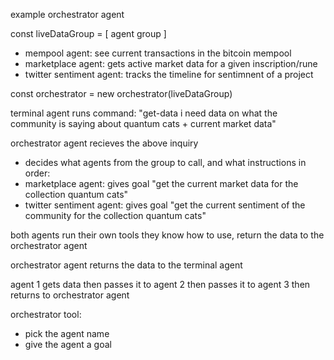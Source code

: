 example orchestrator agent

const liveDataGroup = [ agent group ]
- mempool agent: see current transactions in the bitcoin mempool
- marketplace agent: gets active market data for a given inscription/rune
- twitter sentiment agent: tracks the timeline for sentimnent of a project

const orchestrator = new orchestrator(liveDataGroup)

terminal agent runs command:
"get-data i need data on what the community is saying about quantum cats + current market data"

orchestrator agent recieves the above inquiry
- decides what agents from the group to call, and what instructions
in order:
- marketplace agent: gives goal "get the current market data for the collection quantum cats"
- twitter sentiment agent: gives goal "get the current sentiment of the community for the collection quantum cats"

both agents run their own tools they know how to use, return the data to the orchestrator agent

orchestrator agent returns the data to the terminal agent

agent 1 gets data
then passes it to agent 2
then passes it to agent 3
then returns to orchestrator agent

orchestrator tool:
- pick the agent name
- give the agent a goal